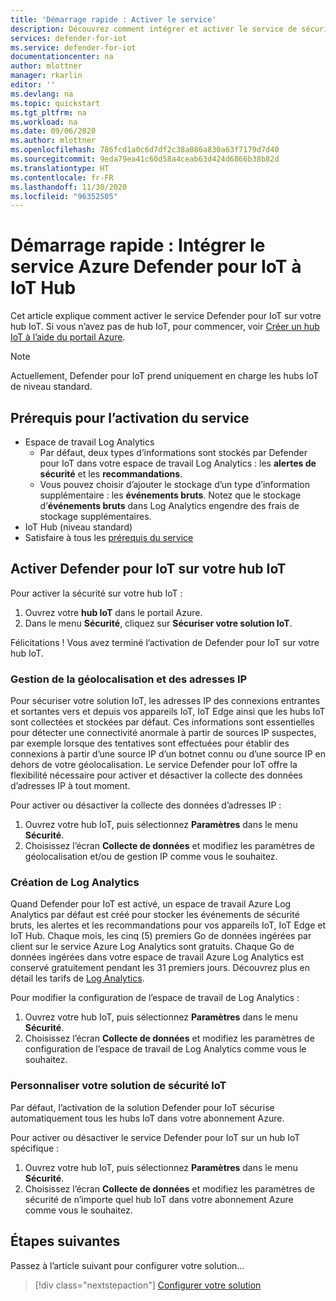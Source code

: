 ```yaml
---
title: 'Démarrage rapide : Activer le service'
description: Découvrez comment intégrer et activer le service de sécurité Defender pour IoT dans votre hub Azure IoT.
services: defender-for-iot
ms.service: defender-for-iot
documentationcenter: na
author: mlottner
manager: rkarlin
editor: ''
ms.devlang: na
ms.topic: quickstart
ms.tgt_pltfrm: na
ms.workload: na
ms.date: 09/06/2020
ms.author: mlottner
ms.openlocfilehash: 786fcd1a0c6d7df2c38a086a830a63f7179d7d40
ms.sourcegitcommit: 9eda79ea41c60d58a4ceab63d424d6866b38b82d
ms.translationtype: HT
ms.contentlocale: fr-FR
ms.lasthandoff: 11/30/2020
ms.locfileid: "96352505"
---
```

# <a name="quickstart-onboard-azure-defender-for-iot-service-in-iot-hub"></a>Démarrage rapide : Intégrer le service Azure Defender pour IoT à IoT Hub

Cet article explique comment activer le service Defender pour IoT sur votre hub IoT. Si vous n’avez pas de hub IoT, pour commencer, voir [Créer un hub IoT à l’aide du portail Azure](../iot-hub/iot-hub-create-through-portal.md).

> [!NOTE]
> Actuellement, Defender pour IoT prend uniquement en charge les hubs IoT de niveau standard.

## <a name="prerequisites-for-enabling-the-service"></a>Prérequis pour l’activation du service

- Espace de travail Log Analytics
  - Par défaut, deux types d’informations sont stockés par Defender pour IoT dans votre espace de travail Log Analytics : les **alertes de sécurité** et les **recommandations**.
  - Vous pouvez choisir d’ajouter le stockage d’un type d’information supplémentaire : les **événements bruts**. Notez que le stockage d’**événements bruts** dans Log Analytics engendre des frais de stockage supplémentaires.
- IoT Hub (niveau standard)
- Satisfaire à tous les [prérequis du service](service-prerequisites.md)

## <a name="enable-defender-for-iot-on-your-iot-hub"></a>Activer Defender pour IoT sur votre hub IoT

Pour activer la sécurité sur votre hub IoT :

1. Ouvrez votre **hub IoT** dans le portail Azure.
1. Dans le menu **Sécurité**, cliquez sur **Sécuriser votre solution IoT**.

Félicitations ! Vous avez terminé l’activation de Defender pour IoT sur votre hub IoT.

### <a name="geolocation-and-ip-address-handling"></a>Gestion de la géolocalisation et des adresses IP

Pour sécuriser votre solution IoT, les adresses IP des connexions entrantes et sortantes vers et depuis vos appareils IoT, IoT Edge ainsi que les hubs IoT sont collectées et stockées par défaut. Ces informations sont essentielles pour détecter une connectivité anormale à partir de sources IP suspectes, par exemple lorsque des tentatives sont effectuées pour établir des connexions à partir d’une source IP d’un botnet connu ou d’une source IP en dehors de votre géolocalisation. Le service Defender pour IoT offre la flexibilité nécessaire pour activer et désactiver la collecte des données d’adresses IP à tout moment.

Pour activer ou désactiver la collecte des données d’adresses IP :

1. Ouvrez votre hub IoT, puis sélectionnez **Paramètres** dans le menu **Sécurité**.
1. Choisissez l’écran **Collecte de données** et modifiez les paramètres de géolocalisation et/ou de gestion IP comme vous le souhaitez.

### <a name="log-analytics-creation"></a>Création de Log Analytics

Quand Defender pour IoT est activé, un espace de travail Azure Log Analytics par défaut est créé pour stocker les événements de sécurité bruts, les alertes et les recommandations pour vos appareils IoT, IoT Edge et IoT Hub. Chaque mois, les cinq (5) premiers Go de données ingérées par client sur le service Azure Log Analytics sont gratuits. Chaque Go de données ingérées dans votre espace de travail Azure Log Analytics est conservé gratuitement pendant les 31 premiers jours. Découvrez plus en détail les tarifs de [Log Analytics](https://azure.microsoft.com/pricing/details/monitor/).

Pour modifier la configuration de l’espace de travail de Log Analytics :

1. Ouvrez votre hub IoT, puis sélectionnez **Paramètres** dans le menu **Sécurité**.
1. Choisissez l’écran **Collecte de données** et modifiez les paramètres de configuration de l’espace de travail de Log Analytics comme vous le souhaitez.

### <a name="customize-your-iot-security-solution"></a>Personnaliser votre solution de sécurité IoT

Par défaut, l’activation de la solution Defender pour IoT sécurise automatiquement tous les hubs IoT dans votre abonnement Azure.

Pour activer ou désactiver le service Defender pour IoT sur un hub IoT spécifique :

1. Ouvrez votre hub IoT, puis sélectionnez **Paramètres** dans le menu **Sécurité**.
1. Choisissez l’écran **Collecte de données** et modifiez les paramètres de sécurité de n’importe quel hub IoT dans votre abonnement Azure comme vous le souhaitez.

## <a name="next-steps"></a>Étapes suivantes

Passez à l’article suivant pour configurer votre solution...

> [!div class="nextstepaction"]
> [Configurer votre solution](quickstart-configure-your-solution.md)